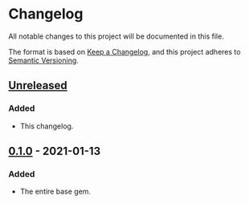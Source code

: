 # Changelog
All notable changes to this project will be documented in this file.

The format is based on [Keep a Changelog](https://keepachangelog.com/en/1.0.0/),
and this project adheres to [Semantic Versioning](https://semver.org/spec/v2.0.0.html).

## [Unreleased]
### Added
- This changelog.

## [0.1.0] - 2021-01-13
### Added
- The entire base gem.

[Unreleased]: https://github.com/lunaisnotaboy/zelda/compare/v0.1.0...HEAD
[0.1.0]: https://github.com/lunaisnotaboy/zelda/releases/tag/v0.1.0